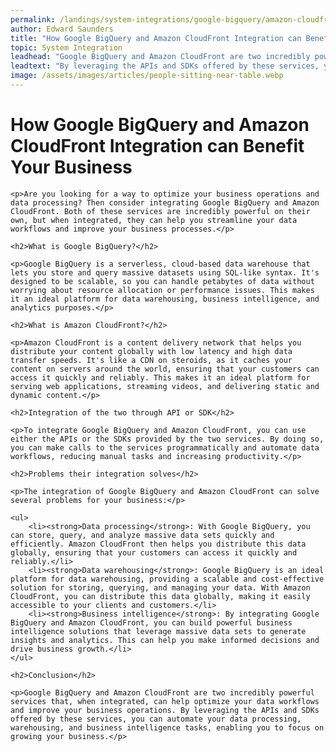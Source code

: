 ```yaml
---
permalink: /landings/system-integrations/google-bigquery/amazon-cloudfront
author: Edward Saunders
title: "How Google BigQuery and Amazon CloudFront Integration can Benefit Your Business"
topic: System Integration
leadhead: "Google BigQuery and Amazon CloudFront are two incredibly powerful services that, when integrated, can help optimize your data workflows and improve your business operations"
leadtext: "By leveraging the APIs and SDKs offered by these services, you can automate your data processing, warehousing, and business intelligence tasks, enabling you to focus on growing your business."
image: /assets/images/articles/people-sitting-near-table.webp
---
```

<div class="arttext">
	<h1>How Google BigQuery and Amazon CloudFront Integration can Benefit Your Business</h1>

	<p>Are you looking for a way to optimize your business operations and data processing? Then consider integrating Google BigQuery and Amazon CloudFront. Both of these services are incredibly powerful on their own, but when integrated, they can help you streamline your data workflows and improve your business processes.</p>

	<h2>What is Google BigQuery?</h2>

	<p>Google BigQuery is a serverless, cloud-based data warehouse that lets you store and query massive datasets using SQL-like syntax. It's designed to be scalable, so you can handle petabytes of data without worrying about resource allocation or performance issues. This makes it an ideal platform for data warehousing, business intelligence, and analytics purposes.</p>

	<h2>What is Amazon CloudFront?</h2>

	<p>Amazon CloudFront is a content delivery network that helps you distribute your content globally with low latency and high data transfer speeds. It's like a CDN on steroids, as it caches your content on servers around the world, ensuring that your customers can access it quickly and reliably. This makes it an ideal platform for serving web applications, streaming videos, and delivering static and dynamic content.</p>

	<h2>Integration of the two through API or SDK</h2>

	<p>To integrate Google BigQuery and Amazon CloudFront, you can use either the APIs or the SDKs provided by the two services. By doing so, you can make calls to the services programmatically and automate data workflows, reducing manual tasks and increasing productivity.</p>

	<h2>Problems their integration solves</h2>

	<p>The integration of Google BigQuery and Amazon CloudFront can solve several problems for your business:</p>

	<ul>
		<li><strong>Data processing</strong>: With Google BigQuery, you can store, query, and analyze massive data sets quickly and efficiently. Amazon CloudFront then helps you distribute this data globally, ensuring that your customers can access it quickly and reliably.</li>
		<li><strong>Data warehousing</strong>: Google BigQuery is an ideal platform for data warehousing, providing a scalable and cost-effective solution for storing, querying, and managing your data. With Amazon CloudFront, you can distribute this data globally, making it easily accessible to your clients and customers.</li>
		<li><strong>Business intelligence</strong>: By integrating Google BigQuery and Amazon CloudFront, you can build powerful business intelligence solutions that leverage massive data sets to generate insights and analytics. This can help you make informed decisions and drive business growth.</li>
	</ul>

	<h2>Conclusion</h2>

	<p>Google BigQuery and Amazon CloudFront are two incredibly powerful services that, when integrated, can help optimize your data workflows and improve your business operations. By leveraging the APIs and SDKs offered by these services, you can automate your data processing, warehousing, and business intelligence tasks, enabling you to focus on growing your business.</p>

</div>